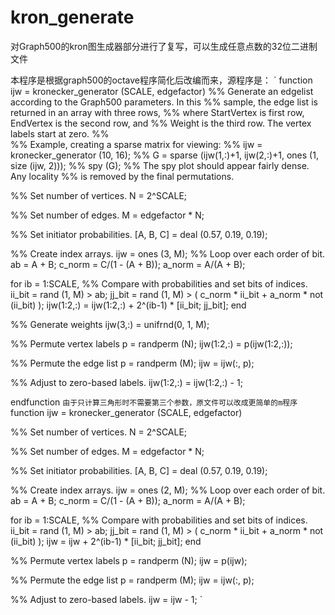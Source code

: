 # kron_generate
对Graph500的kron图生成器部分进行了复写，可以生成任意点数的32位二进制文件

本程序是根据graph500的octave程序简化后改编而来，源程序是：
`
function ijw = kronecker_generator (SCALE, edgefactor)
%% Generate an edgelist according to the Graph500 parameters.  In this
%% sample, the edge list is returned in an array with three rows,
%% where StartVertex is first row, EndVertex is the second row, and
%% Weight is the third row.  The vertex labels start at zero.
%%  
%% Example, creating a sparse matrix for viewing:
%%   ijw = kronecker_generator (10, 16);
%%   G = sparse (ijw(1,:)+1, ijw(2,:)+1, ones (1, size (ijw, 2)));
%%   spy (G);
%% The spy plot should appear fairly dense. Any locality
%% is removed by the final permutations.

  %% Set number of vertices.
  N = 2^SCALE;

  %% Set number of edges.
  M = edgefactor * N;

  %% Set initiator probabilities.
  [A, B, C] = deal (0.57, 0.19, 0.19);

  %% Create index arrays.
  ijw = ones (3, M);
  %% Loop over each order of bit.
  ab = A + B;
  c_norm = C/(1 - (A + B));
  a_norm = A/(A + B);

  for ib = 1:SCALE,
    %% Compare with probabilities and set bits of indices.
    ii_bit = rand (1, M) > ab;
    jj_bit = rand (1, M) > ( c_norm * ii_bit + a_norm * not (ii_bit) );
    ijw(1:2,:) = ijw(1:2,:) + 2^(ib-1) * [ii_bit; jj_bit];
  end

  %% Generate weights
  ijw(3,:) = unifrnd(0, 1, M);

  %% Permute vertex labels
  p = randperm (N);
  ijw(1:2,:) = p(ijw(1:2,:));

  %% Permute the edge list
  p = randperm (M);
  ijw = ijw(:, p);

  %% Adjust to zero-based labels.
  ijw(1:2,:) = ijw(1:2,:) - 1;

endfunction
`
由于只计算三角形时不需要第三个参数，原文件可以改成更简单的m程序
`
function ijw = kronecker_generator (SCALE, edgefactor)

  %% Set number of vertices.
  N = 2^SCALE;

  %% Set number of edges.
  M = edgefactor * N;

  %% Set initiator probabilities.
  [A, B, C] = deal (0.57, 0.19, 0.19);

  %% Create index arrays.
  ijw = ones (2, M);
  %% Loop over each order of bit.
  ab = A + B;
  c_norm = C/(1 - (A + B));
  a_norm = A/(A + B);

  for ib = 1:SCALE,
    %% Compare with probabilities and set bits of indices.
    ii_bit = rand (1, M) > ab;
    jj_bit = rand (1, M) > ( c_norm * ii_bit + a_norm * not (ii_bit) );
    ijw = ijw + 2^(ib-1) * [ii_bit; jj_bit];
  end

  %% Permute vertex labels
  p = randperm (N);
  ijw = p(ijw);

  %% Permute the edge list
  p = randperm (M);
  ijw = ijw(:, p);

  %% Adjust to zero-based labels.
  ijw = ijw - 1;
`
